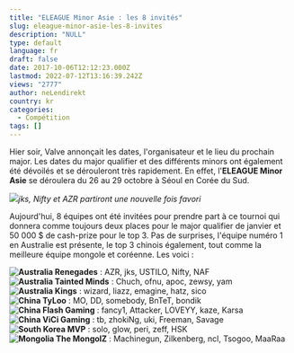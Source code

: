 ```yaml
---
title: "ELEAGUE Minor Asie : les 8 invités"
slug: eleague-minor-asie-les-8-invites
description: "NULL"
type: default
language: fr
draft: false
date: 2017-10-06T12:12:23.000Z
lastmod: 2022-07-12T13:16:39.242Z
views: "2777"
author: neLendirekt
country: kr
categories:
  - Compétition
tags: []
---
```

Hier soir, Valve annonçait les dates, l'organisateur et le lieu du prochain major. Les dates du major qualifier et des différents minors ont également été dévoilés et se dérouleront très rapidement. En effet, l'**ELEAGUE Minor Asie** se déroulera du 26 au 29 octobre à Séoul en Corée du Sud.

![](/images/articles/59d76e9ce30ba/images/ra08kst7I724S8cod6WHo2rBWd2NyR4utMT78rOa.jpeg)_jks, Nifty et AZR partiront une nouvelle fois favori_

Aujourd'hui, 8 équipes ont été invitées pour prendre part à ce tournoi qui donnera comme toujours deux places pour le major qualifier de janvier et 50 000 $ de cash-prize pour le top 3\. Pas de surprises, l'équipe numéro 1 en Australie est présente, le top 3 chinois également, tout comme la meilleure équipe mongole et coréenne. Les voici :

**![Australia](/images/countries/au.svg)⁠ Renegades** : AZR, jks, USTILO, Nifty, NAF  
**![Australia](/images/countries/au.svg)⁠ Tainted Minds** : Chuch, ofnu, apoc, zewsy, yam  
**![Australia](/images/countries/au.svg)⁠ Kings** : wizard, liazz, emagine, hatz, sico  
**![China](/images/countries/cn.svg)⁠ TyLoo** : MO, DD, somebody, BnTeT, bondik  
**![China](/images/countries/cn.svg)⁠ Flash Gaming** : fancy1, Attacker, LOVEYY, kaze, Karsa  
**![China](/images/countries/cn.svg)⁠ ViCi Gaming** : tb, zhokiNg, uki, Freeman, Savage  
**![South Korea](/images/countries/kr.svg)⁠ MVP** : solo, glow, peri, zeff, HSK  
**![Mongolia](/images/countries/mn.svg)⁠ The MongolZ** : Machinegun, Zilkenberg, ncl, Tsogoo, MaaRaa
